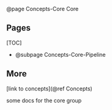 @page Concepts-Core Core

## Pages
[TOC]
- @subpage Concepts-Core-Pipeline

## More

[link to concepts](@ref Concepts)

some docs for the core group
